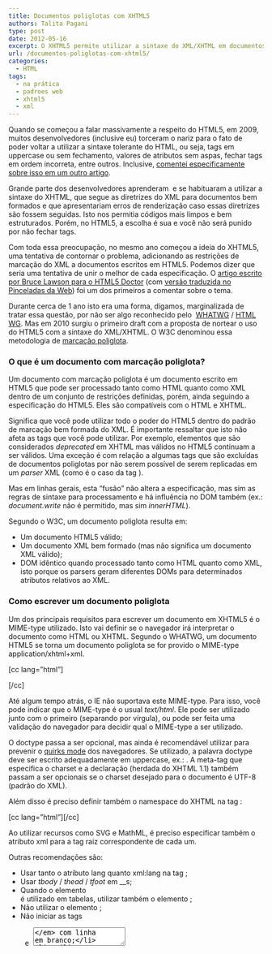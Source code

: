 ```yaml
---
title: Documentos poliglotas com XHTML5
authors: Talita Pagani
type: post
date: 2012-05-16
excerpt: O XHTML5 permite utilizar a sintaxe do XML/XHTML em documentos HTML5
url: /documentos-poliglotas-com-xhtml5/
categories:
  - HTML
tags:
  - na prática
  - padroes web
  - xhtml5
  - xml
---
```

Quando se começou a falar massivamente a respeito do HTML5, em 2009, muitos desenvolvedores (inclusive eu) torceram o nariz para o fato de poder voltar a utilizar a sintaxe tolerante do HTML, ou seja, tags em uppercase ou sem fechamento, valores de atributos sem aspas, fechar tags em ordem incorreta, entre outros. Inclusive, [comentei especificamente sobre isso em um outro artigo][1].

Grande parte dos desenvolvedores aprenderam  e se habituaram a utilizar a sintaxe do XHTML, que segue as diretrizes do XML para documentos bem formados e que apresentariam erros de renderização caso essas diretrizes são fossem seguidas. Isto nos permitia códigos mais limpos e bem estruturados. Porém, no HTML5, a escolha é sua e você não será punido por não fechar tags.

Com toda essa preocupação, no mesmo ano começou a ideia do XHTML5, uma tentativa de contornar o problema, adicionando as restrições de marcação do XML a documentos escritos em HTML5. Podemos dizer que seria uma tentativa de unir o melhor de cada especificação. O [artigo escrito por Bruce Lawson para o HTML5 Doctor][2] (com [versão traduzida no Pinceladas da Web][3]) foi um dos primeiros a comentar sobre o tema.

Durante cerca de 1 ano isto era uma forma, digamos, marginalizada de tratar essa questão, por não ser algo reconhecido pelo  <a title="Web Hypertext Application Technology Working Group" href="https://www.whatwg.org/" target="_blank">WHATWG</a> / <a title="W3C HTML Working Group" href="https://www.w3.org/html/wg/" target="_blank">HTML WG</a>. Mas em 2010 surgiu o primeiro draft com a proposta de nortear o uso do HTML5 com a sintaxe do XML/XHTML. O W3C denominou essa metodologia de [marcação poliglota][4].

### O que é um documento com marcação poliglota?

Um documento com marcação poliglota é um documento escrito em HTML5 que pode ser processado tanto como HTML quanto como XML dentro de um conjunto de restrições definidas, porém, ainda seguindo a especificação do HTML5. Eles são compatíveis com o HTML e XHTML.

Significa que você pode utilizar todo o poder do HTML5 dentro do padrão de marcação bem formada do XML. É importante ressaltar que isto não afeta as tags que você pode utilizar. Por exemplo, elementos que são considerados _deprecated_ em XHTML mas válidos no HTML5 continuam a ser válidos. Uma exceção é com relação a algumas tags que são excluídas de documentos poliglotas por não serem possível de serem replicadas em um _parser_ XML (como é o caso da tag _<noscript>_).

Mas em linhas gerais, esta “fusão” não altera a especificação, mas sim as regras de sintaxe para processamento e há influência no DOM também (ex.: _document.write_ não é permitido, mas sim _innerHTML_).

Segundo o W3C, um documento poliglota resulta em:

  * Um documento HTML5 válido;
  * Um documento XML bem formado (mas não significa um documento XML válido);
  * DOM idêntico quando processado tanto como HTML quanto como XML, isto porque os parsers geram diferentes DOMs para determinados atributos relativos ao XML.

### Como escrever um documento poliglota

Um dos principais requisitos para escrever um documento em XHTML5 é o MIME-type utilizado. Isto vai definir se o navegador irá interpretar o documento como HTML ou XHTML. Segundo o WHATWG, um documento HTML5 se torna um documento poliglota se for provido o MIME-type application/xhtml+xml.

[cc lang=&#8221;html&#8221;]

<meta http-equiv="Content-Type" content="application/xhtml+xml; charset=utf-8" />
[/cc]

Até algum tempo atrás, o IE não suportava este MIME-type. Para isso, você pode indicar que o MIME-type é o usual _text/html_. Ele pode ser utilizado junto com o primeiro (separando por vírgula), ou pode ser feita uma validação do navegador para decidir qual o MIME-type a ser utilizado.

O doctype passa a ser opcional, mas ainda é recomendável utilizar para prevenir o [quirks mode][5] dos navegadores. Se utilizado, a palavra doctype deve ser escrito adequadamente em uppercase, ex.: _<!DOCTYPE html>_. A meta-tag que especifica o charset e a declaração _<?xml version=”1.0” encoding=”UTF-8”?>_ (herdada do XHTML 1.1) também passam a ser opcionais se o charset desejado para o documento é UTF-8 (padrão do XML).

Além disso é preciso definir também o namespace do XHTML na tag _<html>_:

[cc lang=&#8221;html&#8221;][/cc]</p> 

Ao utilizar recursos como SVG e MathML, é preciso especificar também o atributo xml para a tag raiz correspondente de cada um.

Outras recomendações são:

  * Usar tanto o atributo lang quanto xml:lang na tag _<html>_;
  * Usar _tbody_ / _thead_ / _tfoot_ em _<table>_s;
  * Quando o elemento _<col>_ é utilizado em tabelas, utilizar também o elemento _<colgroup>_;
  * Não utilizar o elemento _<noscript>_;
  * Não iniciar as tags _<pre>_ e _<textarea>_ com linha em branco;
  * Utilizar _innerHTML_ ao invés de _documento.write_;
  * Para scripts embutidos na página, escreva o código entre uma seção CDATA com os delimitadores comentados. É uma forma de fazer com que o parser do XML (que analisa apenas a marcação) não acuse erros ao utilizar < ou & no script;
  * Os atributos _xml:space_ e _xml:base_ são permitidos apenas nos elementos relativos a SVG e MathML;
  * Elementos que podem ter conteúdo mas estão vazios não devem ser minimizados para o formato de tag órfã. Ex.: _<p />_ não deve ser utilizado, mas sim _<p></p>_.

Ao escrever documentos poliglotas, é possível utilizar todas as funcionalidades do HTML5 com uma garantia de código bem formado de acordo com as restrições do XHTML. Com isso, é possível ter um código mais organizado e consistente que seja mais fácil de produzir, manter e reutilizar a longo prazo, principalmente quando este trabalho é realizado em equipe.

### Referências

[Polyglot Markup: HTML-Compatible XHTML Documents][4]
  
[XHTML5 in a nutshell][6]
  
[Benefits of polyglot XHTML5][7]
  
[HTML 5 + XML = XHTML 5][2]

 [1]: https://tableless.com.br/o-dilema-da-sintaxe-no-html5/
 [2]: https://html5doctor.com/html-5-xml-xhtml-5/
 [3]: https://www.pinceladasdaweb.com.br/blog/2009/12/10/html-5-xml-xhtml-5/
 [4]: https://dev.w3.org/html5/html-xhtml-author-guide/
 [5]: https://en.wikipedia.org/wiki/Quirks_mode
 [6]: https://blog.whatwg.org/xhtml5-in-a-nutshell
 [7]: https://www.xmlplease.com/xhtml/xhtml5polyglot/